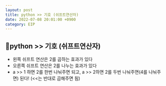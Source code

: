 ```yaml
---
layout: post
title: python >> 기호 (쉬프트연산자)
date: 2022-07-08 20:01:00 +0900
category: EIP
---
```


## 📍python >> 기호 (쉬프트연산자)

- 왼쪽 쉬프트 연산은 2를 곱하는 효과가 있다
- 오른쪽 쉬프트 연산은 2를 나누는 효과가 있다
- a >> 1 하면 2를 한번 나눠주면 되고, a >> 2하면 2를 두번 나눠주면(4를 나눠주면) 된다! (<<는 반대로 곱해주면 됨)
